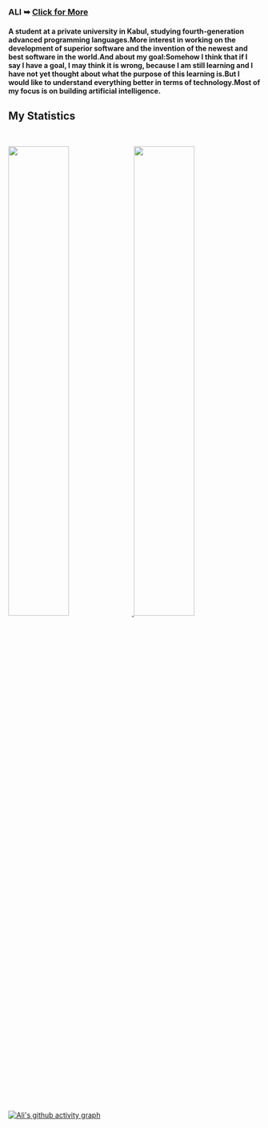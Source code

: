 <h3>ALI ➥ <a href="https://real-ali.github.io">Click for More</a></h3>
        <h4>
          A student at a private university in Kabul, studying fourth-generation
          advanced programming languages.More interest in working on the
          development of superior software and the invention of the newest and
          best software in the world.And about my goal:Somehow I think that if I
          say I have a goal, I may think it is wrong, because I am still
          learning and I have not yet thought about what the purpose of this
          learning is.But I would like to understand everything better in terms
          of technology.Most of my focus is on building artificial intelligence.
        </h4>

## My Statistics

<br/>
<p align="left">
  <a href="https://github.com/real-ali/">
  <img width="49%" src="https://github-readme-stats.vercel.app/api?username=real-ali&show_icons=true&theme=gruvbox&hide_border=true" />
    <img width="49%" src="https://github-readme-streak-stats.herokuapp.com/?user=real-ali&theme=gruvbox&hide_border=true" />
  </a>
</p>

[![Ali's github activity graph](https://github-readme-activity-graph.cyclic.app/graph?username=real-ali&theme=github-compact&area=true)](https://github.com/real-ali)
